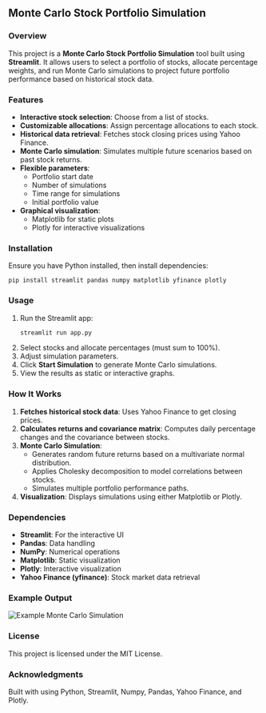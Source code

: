 ## Monte Carlo Stock Portfolio Simulation

### Overview
This project is a **Monte Carlo Stock Portfolio Simulation** tool built using **Streamlit**. It allows users to select a portfolio of stocks, allocate percentage weights, and run Monte Carlo simulations to project future portfolio performance based on historical stock data.

### Features
- **Interactive stock selection**: Choose from a list of stocks.
- **Customizable allocations**: Assign percentage allocations to each stock.
- **Historical data retrieval**: Fetches stock closing prices using Yahoo Finance.
- **Monte Carlo simulation**: Simulates multiple future scenarios based on past stock returns.
- **Flexible parameters**:
  - Portfolio start date
  - Number of simulations
  - Time range for simulations
  - Initial portfolio value
- **Graphical visualization**:
  - Matplotlib for static plots
  - Plotly for interactive visualizations

### Installation
Ensure you have Python installed, then install dependencies:

```
pip install streamlit pandas numpy matplotlib yfinance plotly
```

### Usage
1. Run the Streamlit app:
   ```sh
   streamlit run app.py
   ```
2. Select stocks and allocate percentages (must sum to 100%).
3. Adjust simulation parameters.
4. Click **Start Simulation** to generate Monte Carlo simulations.
5. View the results as static or interactive graphs.

### How It Works
1. **Fetches historical stock data**: Uses Yahoo Finance to get closing prices.
2. **Calculates returns and covariance matrix**: Computes daily percentage changes and the covariance between stocks.
3. **Monte Carlo Simulation**:
   - Generates random future returns based on a multivariate normal distribution.
   - Applies Cholesky decomposition to model correlations between stocks.
   - Simulates multiple portfolio performance paths.
4. **Visualization**: Displays simulations using either Matplotlib or Plotly.

### Dependencies
- **Streamlit**: For the interactive UI
- **Pandas**: Data handling
- **NumPy**: Numerical operations
- **Matplotlib**: Static visualization
- **Plotly**: Interactive visualization
- **Yahoo Finance (yfinance)**: Stock market data retrieval

### Example Output
![Example Monte Carlo Simulation](https://via.placeholder.com/800x400?text=Example+Monte+Carlo+Plot)

### License
This project is licensed under the MIT License.

### Acknowledgments
Built with using Python, Streamlit, Numpy, Pandas, Yahoo Finance, and Plotly.